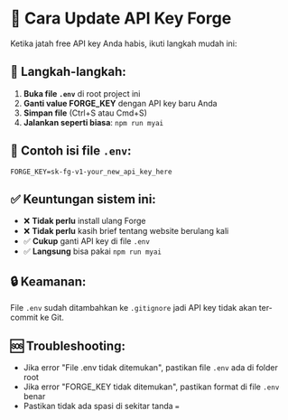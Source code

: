 # 🤖 Cara Update API Key Forge

Ketika jatah free API key Anda habis, ikuti langkah mudah ini:

## 📝 Langkah-langkah:

1. **Buka file `.env`** di root project ini
2. **Ganti value FORGE_KEY** dengan API key baru Anda
3. **Simpan file** (Ctrl+S atau Cmd+S)
4. **Jalankan seperti biasa**: `npm run myai`

## 📂 Contoh isi file `.env`:
```
FORGE_KEY=sk-fg-v1-your_new_api_key_here
```

## ✅ Keuntungan sistem ini:
- ❌ **Tidak perlu** install ulang Forge
- ❌ **Tidak perlu** kasih brief tentang website berulang kali
- ✅ **Cukup** ganti API key di file `.env`
- ✅ **Langsung** bisa pakai `npm run myai`

## 🔒 Keamanan:
File `.env` sudah ditambahkan ke `.gitignore` jadi API key tidak akan ter-commit ke Git.

## 🆘 Troubleshooting:
- Jika error "File .env tidak ditemukan", pastikan file `.env` ada di folder root
- Jika error "FORGE_KEY tidak ditemukan", pastikan format di file `.env` benar
- Pastikan tidak ada spasi di sekitar tanda `=`